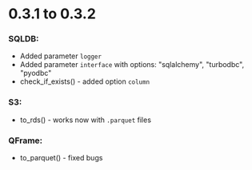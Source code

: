 # 0.3.1 to 0.3.2

### SQLDB:
- Added parameter `logger` 
- Added parameter `interface` with options: "sqlalchemy", "turbodbc", "pyodbc"
- check_if_exists() - added option `column`

### S3:
- to_rds() - works now with `.parquet` files

### QFrame:
- to_parquet() - fixed bugs